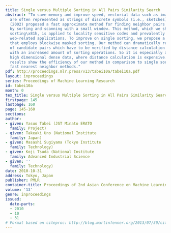 ```yaml
---
title: Single versus Multiple Sorting in All Pairs Similarity Search
abstract: "To save memory and improve speed, vectorial data such as images and signals
  are often represented as strings of discrete symbols (i.e., sketches). Chariker
  (2002) proposed a fast approximate method for finding neighbor pairs of strings
  by sorting and scanning with a small window. This method, which we shall call\x81gsingle
  sorting\x81h, is applied to locality sensitive codes and prevalently used in speed-demanding
  web-related applications. To improve on single sorting, we propose a novel method
  that employs blockwise masked sorting. Our method can dramatically reduce the number
  of candidate pairs which have to be verified by distance calculation in exchange
  with an increased amount of sorting operations. So it is especially attractive for
  high dimensional dense data, where distance calculation is expensive. Empirical
  results show the efficiency of our method in comparison to single sorting and recent
  fast nearest neighbor methods."
pdf: http://proceedings.mlr.press/v13/tabei10a/tabei10a.pdf
layout: inproceedings
series: Proceedings of Machine Learning Research
id: tabei10a
month: 0
tex_title: Single versus Multiple Sorting in All Pairs Similarity Search
firstpage: 145
lastpage: 160
page: 145-160
sections: 
author:
- given: Yasuo Tabei (JST Minato ERATO
  family: Project)
- given: Takeaki Uno (National Institute
  family: Japan)
- given: Masashi Sugiyama (Tokyo Institute
  family: Technology)
- given: Koji Tsuda (National Institute
  family: Advanced Industrial Science
- given: ''
  family: Technology)
date: 2010-10-31
address: Tokyo, Japan
publisher: PMLR
container-title: Proceedings of 2nd Asian Conference on Machine Learning
volume: '13'
genre: inproceedings
issued:
  date-parts:
  - 2010
  - 10
  - 31
# Format based on citeproc: http://blog.martinfenner.org/2013/07/30/citeproc-yaml-for-bibliographies/
---
```

